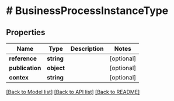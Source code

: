 # # BusinessProcessInstanceType

## Properties

Name | Type | Description | Notes
------------ | ------------- | ------------- | -------------
**reference** | **string** |  | [optional]
**publication** | **object** |  | [optional]
**contex** | **string** |  | [optional]

[[Back to Model list]](../../README.md#models) [[Back to API list]](../../README.md#endpoints) [[Back to README]](../../README.md)

